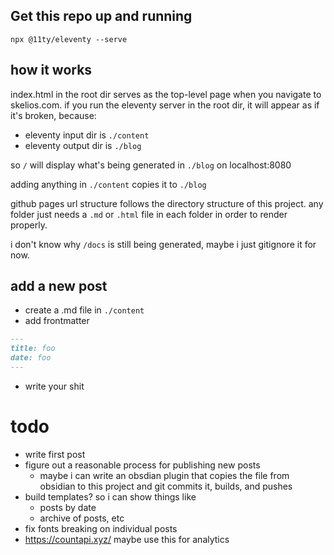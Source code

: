 
## Get this repo up and running
`npx @11ty/eleventy --serve`

## how it works
index.html in the root dir serves as the top-level page when you navigate to skelios.com. if you run the eleventy server in the root dir, it will appear as if it's broken, because:

- eleventy input dir is `./content`
- eleventy output dir is `./blog`

so `/` will display what's being generated in `./blog` on localhost:8080

adding anything in `./content` copies it to `./blog`

github pages url structure follows the directory structure of this project. any folder just needs a `.md` or `.html` file in each folder in order to render properly.

i don't know why `/docs` is still being generated, maybe i just gitignore it for now.

## add a new post
- create a .md file in `./content`
- add frontmatter

```md
---
title: foo
date: foo
---
```
- write your shit


# todo

- write first post
- figure out a reasonable process for publishing new posts
    - maybe i can write an obsdian plugin that copies the file from obsidian to this project and git commits it, builds, and pushes
- build templates? so i can show things like
    - posts by date
    - archive of posts, etc
- fix fonts breaking on individual posts
- https://countapi.xyz/ maybe use this for analytics